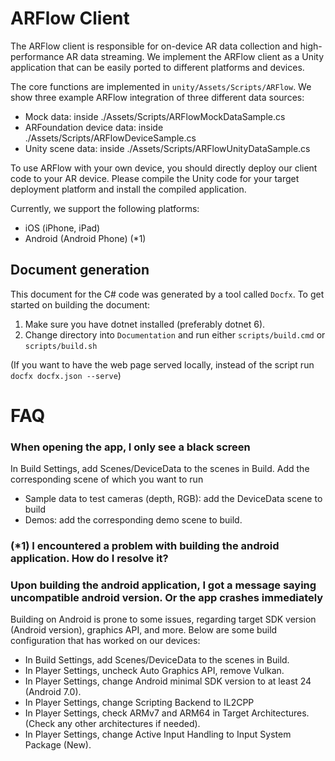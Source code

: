 # ARFlow Client

The ARFlow client is responsible for on-device AR data collection and high-performance AR data streaming. We implement the ARFlow client as a Unity application that can be easily ported to different platforms and devices.

The core functions are implemented in `unity/Assets/Scripts/ARFlow`. We show three example ARFlow integration of three different data sources:

- Mock data: inside ./Assets/Scripts/ARFlowMockDataSample.cs
- ARFoundation device data: inside ./Assets/Scripts/ARFlowDeviceSample.cs
- Unity scene data: inside ./Assets/Scripts/ARFlowUnityDataSample.cs

To use ARFlow with your own device, you should directly deploy our client code to your AR device.
Please compile the Unity code for your target deployment platform and install the compiled application.

Currently, we support the following platforms:

- iOS (iPhone, iPad)
- Android (Android Phone) (*1)

<!-- TODO: client side address input and screenshot. -->

## Document generation
This document for the C# code was generated by a tool called `Docfx`. 
To get started on building the document:
1. Make sure you have dotnet installed (preferably dotnet 6). 
2. Change directory into `Documentation` and run either `scripts/build.cmd` or `scripts/build.sh`

(If you want to have the web page served locally, instead of the script run `docfx docfx.json --serve`)

# FAQ
### When opening the app, I only see a black screen
In Build Settings, add Scenes/DeviceData to the scenes in Build. Add the corresponding scene of which you want to run
- Sample data to test cameras (depth, RGB): add the DeviceData scene to build
- Demos: add the corresponding demo scene to build.

### (*1) I encountered a problem with building the android application. How do I resolve it?
### Upon building the android application, I got a message saying uncompatible android version. Or the app crashes immediately
Building on Android is prone to some issues, regarding target SDK version (Android version), graphics API, and more. 
Below are some build configuration that has worked on our devices:
- In Build Settings, add Scenes/DeviceData to the scenes in Build.
- In Player Settings, uncheck Auto Graphics API, remove Vulkan.
- In Player Settings, change Android minimal SDK version to at least 24 (Android 7.0).
- In Player Settings, change Scripting Backend to IL2CPP
- In Player Settings, check ARMv7 and ARM64 in Target Architectures. (Check any other architectures if needed).
- In Player Settings, change Active Input Handling to Input System Package (New).
